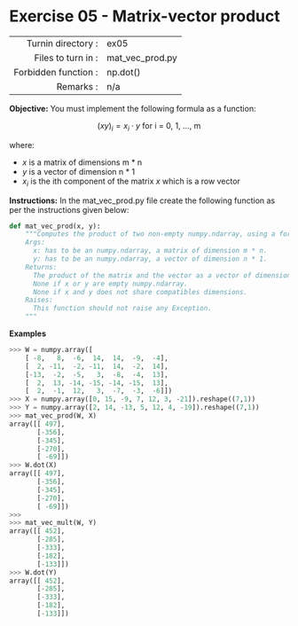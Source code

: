 # Exercise 05 - Matrix-vector product

|                         |                    |
| -----------------------:| ------------------ |
|   Turnin directory :    |  ex05              |
|   Files to turn in :    |  mat_vec_prod.py   |
|   Forbidden function :  |  np.dot()          |
|   Remarks :             |  n/a               |

**Objective:**
You must implement the following formula as a function:  
  
$$
(xy)_i =  x_i \cdot y \text{ for i = 0, 1, ..., m}
$$

where:  
- $x$ is a matrix of dimensions m * n
- $y$ is a vector of dimension n * 1
- $x_i$ is the ith component of the matrix $x$ which is a row vector

**Instructions:**
In the mat_vec_prod.py file create the following function as per the instructions given below:
```python
def mat_vec_prod(x, y):
    """Computes the product of two non-empty numpy.ndarray, using a for-loop. The two arrays must have compatible dimensions.
    Args:
      x: has to be an numpy.ndarray, a matrix of dimension m * n.
      y: has to be an numpy.ndarray, a vector of dimension n * 1.
    Returns:
      The product of the matrix and the vector as a vector of dimension m * 1.
      None if x or y are empty numpy.ndarray.
      None if x and y does not share compatibles dimensions.
    Raises:
      This function should not raise any Exception.
    """
```

**Examples**
```python
>>> W = numpy.array([
	[ -8,   8,  -6,  14,  14,  -9,  -4],
	[  2, -11,  -2, -11,  14,  -2,  14],
	[-13,  -2,  -5,   3,  -8,  -4,  13],
	[  2,  13, -14, -15, -14, -15,  13],
	[  2,  -1,  12,   3,  -7,  -3,  -6]])
>>> X = numpy.array([0, 15, -9, 7, 12, 3, -21]).reshape((7,1))
>>> Y = numpy.array([2, 14, -13, 5, 12, 4, -19]).reshape((7,1))
>>> mat_vec_prod(W, X)
array([[ 497],
       [-356],
       [-345],
       [-270],
       [ -69]])
>>> W.dot(X)
array([[ 497],
       [-356],
       [-345],
       [-270],
       [ -69]])
>>>
>>> mat_vec_mult(W, Y)
array([[ 452],
       [-285],
       [-333],
       [-182],
       [-133]])
>>> W.dot(Y)
array([[ 452],
       [-285],
       [-333],
       [-182],
       [-133]])
```

